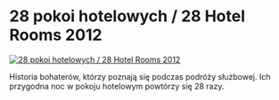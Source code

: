 28 pokoi hotelowych / 28 Hotel Rooms 2012 
=============
[![28 pokoi hotelowych / 28 Hotel Rooms 2012 ](http://vidos.pl/images/player.gif)](http://vidos.pl/28-pokoi-hotelowych-28-hotel-rooms-2012)

 Historia bohaterów, którzy poznają się podczas podróży służbowej. Ich przygodna noc w pokoju hotelowym powtórzy się 28 razy.
